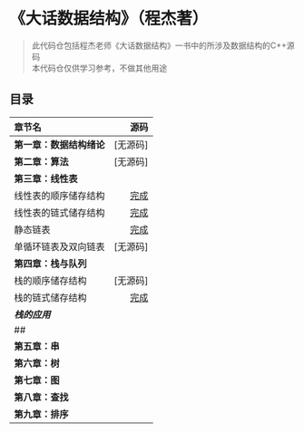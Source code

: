 # 《大话数据结构》（程杰著）

>此代码仓包括程杰老师《大话数据结构》一书中的所涉及数据结构的C++源码  
>本代码仓仅供学习参考，不做其他用途

## 目录

|章节名|源码|
|:----|----:|
|**第一章：数据结构绪论**|[无源码]|
|**第二章：算法**|[无源码]|
|**第三章：线性表**||
|线性表的顺序储存结构|[完成](https://github.com/Mer1997/Dialogue-with-data-structure/blob/master/第三章%EF%BC%9A线性表/SqList.cpp)|
|线性表的链式储存结构|[完成](https://github.com/Mer1997/Dialogue-with-data-structure/blob/master/第三章%EF%BC%9A线性表/LinkList.cpp)|
|静态链表|[完成](https://github.com/Mer1997/Dialogue-with-data-structure/blob/master/第三章%EF%BC%9A线性表/StaticLinkList.cpp)|
|单循环链表及双向链表|[无源码]|
|**第四章：栈与队列**||
|栈的顺序储存结构|[无源码]|
|栈的链式储存结构|[完成](https://github.com/Mer1997/Dialogue-with-data-structure/blob/master/第四章%EF%BC%9A栈与队列/LinkStack.cpp)|
|***栈的应用***||
|##||
|**第五章：串**||
|**第六章：树**||
|**第七章：图**||
|**第八章：查找**||
|**第九章：排序**||